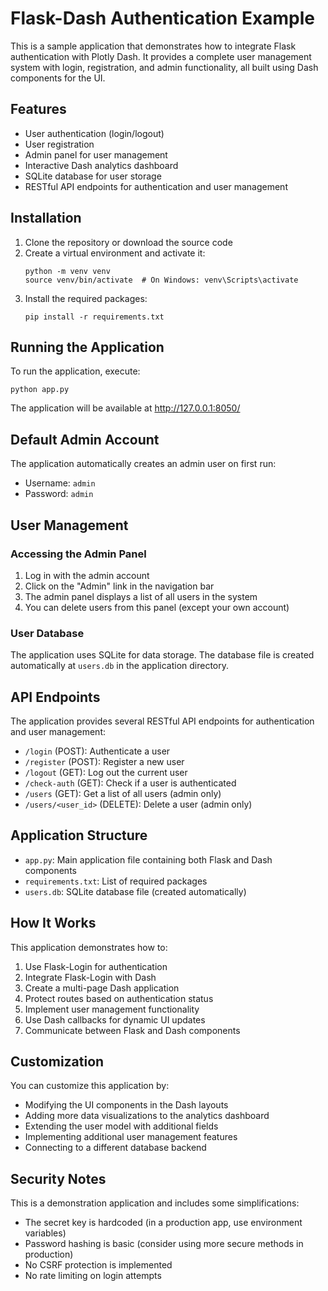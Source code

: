 # Flask-Dash Authentication Example

This is a sample application that demonstrates how to integrate Flask authentication with Plotly Dash. It provides a complete user management system with login, registration, and admin functionality, all built using Dash components for the UI.

## Features

- User authentication (login/logout)
- User registration
- Admin panel for user management
- Interactive Dash analytics dashboard
- SQLite database for user storage
- RESTful API endpoints for authentication and user management

## Installation

1. Clone the repository or download the source code
2. Create a virtual environment and activate it:
   ```
   python -m venv venv
   source venv/bin/activate  # On Windows: venv\Scripts\activate
   ```
3. Install the required packages:
   ```
   pip install -r requirements.txt
   ```

## Running the Application

To run the application, execute:

```
python app.py
```

The application will be available at http://127.0.0.1:8050/

## Default Admin Account

The application automatically creates an admin user on first run:

- Username: `admin`
- Password: `admin`

## User Management

### Accessing the Admin Panel

1. Log in with the admin account
2. Click on the "Admin" link in the navigation bar
3. The admin panel displays a list of all users in the system
4. You can delete users from this panel (except your own account)

### User Database

The application uses SQLite for data storage. The database file is created automatically at `users.db` in the application directory.

## API Endpoints

The application provides several RESTful API endpoints for authentication and user management:

- `/login` (POST): Authenticate a user
- `/register` (POST): Register a new user
- `/logout` (GET): Log out the current user
- `/check-auth` (GET): Check if a user is authenticated
- `/users` (GET): Get a list of all users (admin only)
- `/users/<user_id>` (DELETE): Delete a user (admin only)

## Application Structure

- `app.py`: Main application file containing both Flask and Dash components
- `requirements.txt`: List of required packages
- `users.db`: SQLite database file (created automatically)

## How It Works

This application demonstrates how to:

1. Use Flask-Login for authentication
2. Integrate Flask-Login with Dash
3. Create a multi-page Dash application
4. Protect routes based on authentication status
5. Implement user management functionality
6. Use Dash callbacks for dynamic UI updates
7. Communicate between Flask and Dash components

## Customization

You can customize this application by:

- Modifying the UI components in the Dash layouts
- Adding more data visualizations to the analytics dashboard
- Extending the user model with additional fields
- Implementing additional user management features
- Connecting to a different database backend

## Security Notes

This is a demonstration application and includes some simplifications:

- The secret key is hardcoded (in a production app, use environment variables)
- Password hashing is basic (consider using more secure methods in production)
- No CSRF protection is implemented
- No rate limiting on login attempts
